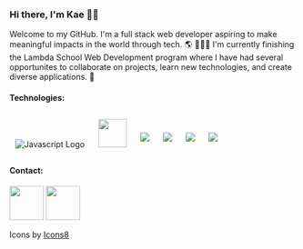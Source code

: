 ### Hi there, I'm Kae 👋🏽


Welcome to my GitHub. I'm a full stack web developer aspiring to make meaningful impacts in the world through tech. 🌎 👩🏽‍💻 I'm currently finishing the Lambda School Web Development program where I have had several opportunites to collaborate on projects, learn new technologies, and create diverse applications. 🧩

#### Technologies:
<div>
<img style="margin: 10px" src="https://img.icons8.com/color/48/000000/javascript.png" alt="Javascript Logo"/>
<img style="margin: 10px" height="50px" src="https://img.icons8.com/plasticine/100/000000/react.png"/>
<img style="margin: 10px" src="https://img.icons8.com/color/48/000000/html-5.png"/>
<img style="margin: 10px" src="https://img.icons8.com/color/48/000000/css3.png"/>
<img style="margin: 10px" src="https://img.icons8.com/color/48/000000/nodejs.png"/>
<img style="margin: 10px" src="https://img.icons8.com/color/48/000000/python.png"/>
</div>

#### Contact:
[<img height="60px" src="https://img.icons8.com/clouds/100/000000/apple-mail.png"/>](mailto:sonja.k.benton@gmail.com)
[<img height="60px" src="https://img.icons8.com/clouds/100/000000/linkedin.png"/>](https://www.linkedin.com/in/kae-benton/)



Icons by <a href="https://icons8.com/icon/GNO9f2CARaea/mail">Icons8</a>
